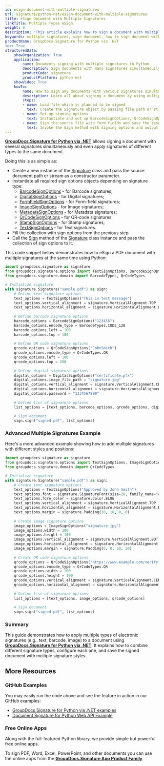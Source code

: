 ```yaml
---
id: esign-document-with-multiple-signatures
url: signature/python-net/esign-document-with-multiple-signatures
title: eSign Document with Multiple Signatures
linkTitle: Multiple Types eSign
weight: 9
description: "This article explains how to sign a document with multiple signatures of various types by GroupDocs.Signature for Python via .NET API"
keywords: multiple signatures, sign document, how to sign document with multiple signatures, python multiple signatures
productName: GroupDocs.Signature for Python via .NET
toc: True
structuredData:
    showOrganization: True
    application:    
        name: Documents signing with multiple signatures in Python    
        description: Sign documents with many signatures simultaneously and Python language by GroupDocs.Signature for Python via .NET APIs
        productCode: signature
        productPlatform: python-net 
    showVideo: True
    howTo:
        name: How to sign any documents with various signatures simultaneously using Python 
        description: Learn all about signing a document by using multiple signatures and Python
        steps:
        - name: Load file which is planned to be signed
          text: Create the Signature object by passing file path or stream as a constructor parameter.
        - name: Set up signing options 
          text: Instantiate and set up BarcodeSignOptions, QrCodeSignOptions and DigitalSignOptions objects and add them to the List.
        - name: Sign the source file with form fields and save the result 
          text: Invoke the Sign method with signing options and output file path or stream.
---
```

[**GroupDocs.Signature for Python via .NET**](https://products.groupdocs.com/signature/python-net) allows signing a document with several signatures simultaneously and even apply signatures of different types to the same document.

Doing this is as simple as:

* Create a new instance of the [Signature](https://reference.groupdocs.com/signature/python-net/groupdocs.signature/signature) class and pass the source document path or stream as a constructor parameter.
* Instantiate all required sign options objects depending on signature type:
    * [BarcodeSignOptions](https://reference.groupdocs.com/signature/python-net/groupdocs.signature.options/barcodesignoptions) - for Barcode signatures;
    * [DigitalSignOptions](https://reference.groupdocs.com/signature/python-net/groupdocs.signature.options/digitalsignoptions/) - for Digital signatures;
    * [FormFieldSignOptions](https://reference.groupdocs.com/signature/python-net/groupdocs.signature.options/formfieldsignoptions) - for Form-field signatures;
    * [ImageSignOptions](https://reference.groupdocs.com/signature/python-net/groupdocs.signature.options/imagesignoptions) - for Image signatures;
    * [MetadataSignOptions](https://reference.groupdocs.com/signature/python-net/groupdocs.signature.options/metadatasignoptions) - for Metadata signatures;
    * [QrCodeSignOptions](https://reference.groupdocs.com/signature/python-net/groupdocs.signature.options/qrcodesignoptions) - for QR-code signatures
    * [StampSignOptions](https://reference.groupdocs.com/signature/python-net/groupdocs.signature.options/stampsignoptions) - for Stamp signatures;
    * [TextSignOptions](https://reference.groupdocs.com/signature/python-net/groupdocs.signature.options/textsignoptions) - for Text signatures.
* Fill the collection with sign options from the previous step.  
* Call the [Sign](https://reference.groupdocs.com/signature/python-net/groupdocs.signature/signature/sign/) method of the [Signature](https://reference.groupdocs.com/signature/python-net/groupdocs.signature/signature) class instance and pass the collection of sign options to it.

This code snippet below demonstrates how to eSign a PDF document with multiple signatures at the same time using Python:

```python
import groupdocs.signature as signature
from groupdocs.signature.options import TextSignOptions, BarcodeSignOptions, QrCodeSignOptions, DigitalSignOptions
from groupdocs.signature.domain import BarcodeTypes, QrCodeTypes

# Initialize signature
with signature.Signature("sample.pdf") as sign:
    # Define text signature options
    text_options = TextSignOptions("This is test message")
    text_options.vertical_alignment = signature.VerticalAlignment.TOP
    text_options.horizontal_alignment = signature.HorizontalAlignment.LEFT
    
    # Define barcode signature options
    barcode_options = BarcodeSignOptions("123456")
    barcode_options.encode_type = BarcodeTypes.CODE_128
    barcode_options.left = 100
    barcode_options.top = 100
    
    # Define QR code signature options
    qrcode_options = QrCodeSignOptions("JohnSmith")
    qrcode_options.encode_type = QrCodeTypes.QR
    qrcode_options.left = 100
    qrcode_options.top = 200
    
    # Define digital signature options
    digital_options = DigitalSignOptions("certificate.pfx")
    digital_options.image_file_path = "signature.jpg"
    digital_options.vertical_alignment = signature.VerticalAlignment.CENTER
    digital_options.horizontal_alignment = signature.HorizontalAlignment.CENTER
    digital_options.password = "1234567890"
    
    # Define list of signature options
    list_options = [text_options, barcode_options, qrcode_options, digital_options]
    
    # Sign document
    sign.sign("signed.pdf", list_options)
```

### Advanced Multiple Signatures Example

Here's a more advanced example showing how to add multiple signatures with different styles and positions:

```python
import groupdocs.signature as signature
from groupdocs.signature.options import TextSignOptions, ImageSignOptions, QrCodeSignOptions
from groupdocs.signature.domain import QrCodeTypes

# Initialize signature
with signature.Signature("sample.pdf") as sign:
    # Create text signature options
    text_options = TextSignOptions("Approved by John Smith")
    text_options.font = signature.SignatureFont(size=20, family_name="Arial", bold=True)
    text_options.fore_color = signature.Color.BLUE
    text_options.vertical_alignment = signature.VerticalAlignment.TOP
    text_options.horizontal_alignment = signature.HorizontalAlignment.RIGHT
    text_options.margin = signature.Padding(10, 10, 0, 0)
    
    # Create image signature options
    image_options = ImageSignOptions("signature.jpg")
    image_options.width = 200
    image_options.height = 100
    image_options.vertical_alignment = signature.VerticalAlignment.BOTTOM
    image_options.horizontal_alignment = signature.HorizontalAlignment.LEFT
    image_options.margin = signature.Padding(0, 0, 10, 10)
    
    # Create QR code signature options
    qrcode_options = QrCodeSignOptions("https://www.example.com/verify")
    qrcode_options.encode_type = QrCodeTypes.QR
    qrcode_options.width = 100
    qrcode_options.height = 100
    qrcode_options.vertical_alignment = signature.VerticalAlignment.CENTER
    qrcode_options.horizontal_alignment = signature.HorizontalAlignment.CENTER
    
    # Define list of signature options
    list_options = [text_options, image_options, qrcode_options]
    
    # Sign document
    sign.sign("signed.pdf", list_options)
```

### Summary
This guide demonstrates how to apply multiple types of electronic signatures (e.g., text, barcode, image) to a document using [**GroupDocs.Signature for Python via .NET**](https://products.groupdocs.com/signature/python-net). It explains how to combine different signature types, configure each one, and save the signed document with multiple signature styles.

<!-- ### Advanced Usage Topics

To learn more about document eSign features, please refer to the [advanced usage section]({{< ref "signature/python-net/developer-guide/advanced-usage/_index.md" >}}). -->
## More Resources

### GitHub Examples

You may easily run the code above and see the feature in action in our GitHub examples:

* [GroupDocs.Signature for Python via .NET examples](https://github.com/groupdocs-signature/GroupDocs.Signature-for-Python-via-.NET)
* [Document Signature for Python Web API Example](https://github.com/groupdocs-signature/GroupDocs.Signature-for-Python-via-.NET-Web-API)

### Free Online Apps

Along with the full-featured Python library, we provide simple but powerful free online apps.

To sign PDF, Word, Excel, PowerPoint, and other documents you can use the online apps from the **[GroupDocs.Signature App Product Family](https://products.groupdocs.app/signature/family)**.
